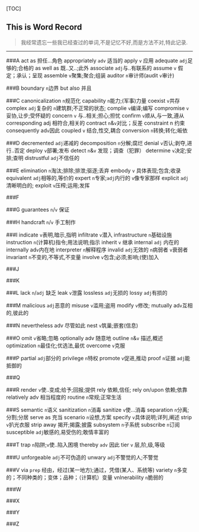 [TOC]
## This is **Word Record**
> 我经常遗忘一些我已经查过的单词,不是记忆不好,而是方法不对,特此记录.
***

###A
act as 担任...角色
appropriately `adv` 适当的 
apply `v` 应用
adequate `adj`足够的;合格的
as well as 既..又..;此外
associate `adj`与..有联系的
assume `v` 假定；承认；呈现
assemble `v`聚集;聚合;组装
auditor `n`审计师(audit `v`审计)

###B
boundary `n`边界
but also 并且

###C
canonicalization `n`规范化
capability `n`能力;(军事)力量
coexist `v`共存
complex `adj`复杂的 `n`建筑群;不正常的状态;
complie `v`编译;编写
compromise `v`妥协,让步;受怀疑的
concern `v` 与..相关;担心;担忧
confirm `v`顺从,与一致,遵从
corresponding adj 相符合,相关的
contract `n`&`v`对比；反差
constraint  n  约束
consequently ad`v`因此
coupled `v`  结合,性交,耦合
conversion `n`转换;转化;皈依


###D
decremented `adj`递减的
decomposition `n`分解;腐烂
denial `v`否认;剥夺,进行..否定
deploy `v`部署;发布
detect `n`&`v` 发现；调查（犯罪）
determine `v`决定;安排;查明
distrustful `adj`不信任的 

###E
elimination `n`淘汰;排除;排泄;驱逐;丢弃
embody `v` 具体表现;包含;收录
equivalent `adj`相等的,等价的
expert `n`专家;`adj`内行的 `v`像专家那样
explicit `adj`清晰明白的;
exploit `v`压榨;运用;发挥

###F

###G
guarantees `n`/`v` 保证

###H
handcraft `n`/`v` 手工制作

###I
indicate `v`表明,暗示,指明
infiltrate `v`潜入
infrastructure  `n`基础设施
instruction `n`(计算机)指令;用法说明;指示
inherit `v` 继承
internal `adj` 内在的
internally ad`v`内在地
interpreter `n`解释程序
invalid `adj`无效的 `n`病弱者 `v`衰弱者
invariant `n`不变的,不等式,不变量
involve `v`包含;必须;影响;(使)加入


###J

###K

###L
lack `n`/`adj` 缺乏
leak `v`泄露
lossless  `adj`无损的
lossy `adj`有损的

###M
malicious `adj`恶意的
misuse `v`滥用;盗用
modify `v`修改;
mutually ad`v`互相的,彼此的

###N
nevertheless  adv  尽管如此
nest `v`筑巢;嵌套(信息)

###O
omit `v`省略;忽略
optionally adv 随意地
outline  `n`&`v` 描述,概述
optimization `n`最佳化;优选法,最优
overcome `v`克服


###P
partial `adj`部分的
privilege `n`特权
promote `v`促进,推动
proof `n`证据 `adj`能抵御的

###Q

###R
render `v`使..变成;给予;回报;提供
rely 依赖,信任; rely on/upon 依赖;依靠
relatively adv 相当程度的
routine `n`常规;正常生活

###S
semantic `n`语义
sanitization `n`消毒
sanitize `v`使...消毒
separation `n`分离;分割;分居
serve as 充当
scenario `n`设想,方案
specify `v`具体说明;详列,阐述
strip `v`扒光衣服
strip away 揭开;揭露;披露
subsystem `n`子系统
subscribe `n`订阅
susceptible `adj`敏感的,易受伤的;敢情丰富的
 




###T
trap `n`陷阱;`v`使..陷入困境
thereby `adv` 因此
tier  `v` 层,阶,级,等级


###U
unforgeable `adj`不可伪造的
unwary `adj`不警觉的人;不警觉

###V
via  `prep` 经由，经过(某一地方);通过，凭借(某人、系统等)
variety `n`多变的；不同种类的；变体；品种；（计算机）变量
vnlnerability `n`脆弱的

###W

###X

###Y

###Z


